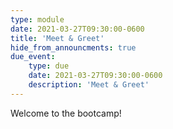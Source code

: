 ```yaml
---
type: module
date: 2021-03-27T09:30:00-0600
title: 'Meet & Greet'
hide_from_announcments: true
due_event:
    type: due
    date: 2021-03-27T09:30:00-0600
    description: 'Meet & Greet'
---
```

Welcome to the bootcamp!